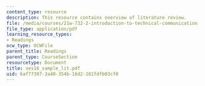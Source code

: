 ```yaml
---
content_type: resource
description: This resource contains overview of literature review.
file: /media/courses/21w-732-2-introduction-to-technical-communication-ethics-in-science-and-technology-fall-2006/6af773073a40354b16d2181fdfb03cf0_ses16_sample_lit.pdf
file_type: application/pdf
learning_resource_types:
- Readings
ocw_type: OCWFile
parent_title: Readings
parent_type: CourseSection
resourcetype: Document
title: ses16_sample_lit.pdf
uid: 6af77307-3a40-354b-16d2-181fdfb03cf0
---
```

